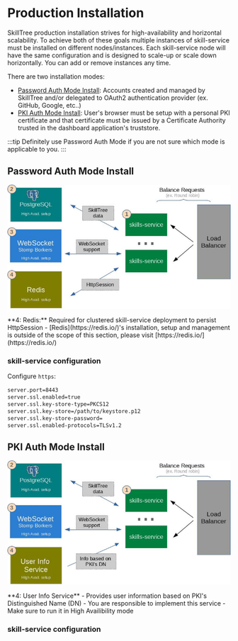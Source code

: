 # Production Installation

SkillTree production installation strives for high-availability and horizontal scalability. 
To achieve both of these goals multiple instances of skill-service must be installed on different nodes/instances. 
Each skill-service node will have the same configuration and is designed to scale-up or scale down horizontally. 
You can add or remove instances any time. 

<import-content path="/dashboard/install-guide/common/install-tip.html"/>

There are two installation modes: 

- [Password Auth Mode Install](/dashboard/install-guide/prodInstall.html#password-auth-mode-install): Accounts created and managed by SkillTree and/or delegated to OAuth2 authentication provider (ex. GitHub, Google, etc..)  
- [PKI Auth Mode Install](/dashboard/install-guide/prodInstall.html#pki-auth-mode-install): User's browser must be setup with a personal PKI certificate and that certificate must be issued by a Certificate Authority trusted in the dashboard application's truststore.
  
:::tip
Definitely use Password Auth Mode if you are not sure which mode is applicable to you.
:::

## Password Auth Mode Install

<import-content path="/dashboard/install-guide/common/instal-type-intro.html"/> 

![Production Installation for Pass Auth Mode](./diagrams/ProdInstall-Pass.jpg) 

<import-content path="/dashboard/install-guide/common/services-explanations.html"/>
**4: Redis:** Required for clustered skill-service deployment to persist HttpSession  
   - [Redis](https://redis.io/)'s installation, setup and management is outside of the scope of this section, please visit [https://redis.io/](https://redis.io/)        
 
### skill-service configuration

<import-content path="/dashboard/install-guide/common/prod-install-basic-config.html"/>
             
Configure ``https``:
```properties
server.port=8443
server.ssl.enabled=true
server.ssl.key-store-type=PKCS12
server.ssl.key-store=/path/to/keystore.p12
server.ssl.key-store-password=
server.ssl.enabled-protocols=TLSv1.2
```   

<import-content path="/dashboard/install-guide/common/prod-install-basic-jvm-props.html"/>

## PKI Auth Mode Install
<import-content path="/dashboard/install-guide/common/instal-type-intro.html"/>

![Production Installation for Pass PKI Mode](./diagrams/ProdInstall-Pki.jpg)

<import-content path="/dashboard/install-guide/common/services-explanations.html"/>
**4: User Info Service** - Provides user information based on PKI's Distinguished Name (DN)
   - You are responsible to implement this service
   - Make sure to run it in High Availibility mode 

### skill-service configuration

<import-content path="/dashboard/install-guide/common/prod-install-basic-config.html"/>

<import-content path="/dashboard/install-guide/common/prod-install-basic-jvm-props.html"/>
